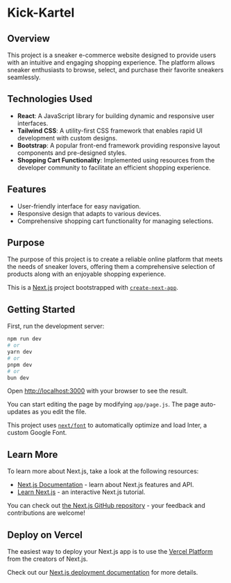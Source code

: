 # Kick-Kartel

## Overview

This project is a sneaker e-commerce website designed to provide users with an intuitive and engaging shopping experience. The platform allows sneaker enthusiasts to browse, select, and purchase their favorite sneakers seamlessly.

## Technologies Used

- **React**: A JavaScript library for building dynamic and responsive user interfaces.
- **Tailwind CSS**: A utility-first CSS framework that enables rapid UI development with custom designs.
- **Bootstrap**: A popular front-end framework providing responsive layout components and pre-designed styles.
- **Shopping Cart Functionality**: Implemented using resources from the developer community to facilitate an efficient shopping experience.

## Features

- User-friendly interface for easy navigation.
- Responsive design that adapts to various devices.
- Comprehensive shopping cart functionality for managing selections.

## Purpose

The purpose of this project is to create a reliable online platform that meets the needs of sneaker lovers, offering them a comprehensive selection of products along with an enjoyable shopping experience.


This is a [Next.js](https://nextjs.org/) project bootstrapped with [`create-next-app`](https://github.com/vercel/next.js/tree/canary/packages/create-next-app).

## Getting Started

First, run the development server:

```bash
npm run dev
# or
yarn dev
# or
pnpm dev
# or
bun dev
```

Open [http://localhost:3000](http://localhost:3000) with your browser to see the result.

You can start editing the page by modifying `app/page.js`. The page auto-updates as you edit the file.

This project uses [`next/font`](https://nextjs.org/docs/basic-features/font-optimization) to automatically optimize and load Inter, a custom Google Font.

## Learn More

To learn more about Next.js, take a look at the following resources:

- [Next.js Documentation](https://nextjs.org/docs) - learn about Next.js features and API.
- [Learn Next.js](https://nextjs.org/learn) - an interactive Next.js tutorial.

You can check out [the Next.js GitHub repository](https://github.com/vercel/next.js/) - your feedback and contributions are welcome!

## Deploy on Vercel

The easiest way to deploy your Next.js app is to use the [Vercel Platform](https://vercel.com/new?utm_medium=default-template&filter=next.js&utm_source=create-next-app&utm_campaign=create-next-app-readme) from the creators of Next.js.

Check out our [Next.js deployment documentation](https://nextjs.org/docs/deployment) for more details.
